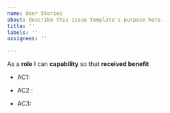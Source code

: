 ```yaml
---
name: User Stories
about: Describe this issue template's purpose here.
title: ''
labels: ''
assignees: ''

---
```


As a **role** I can **capability** so that **received benefit**

- AC1: 

- AC2 :

- AC3:
